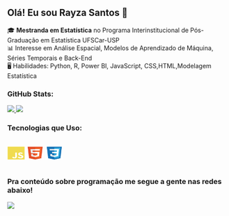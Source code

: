 ## Olá! Eu sou Rayza Santos 👋

🎓 **Mestranda em Estatística** no Programa Interinstitucional de Pós-Graduação em Estatística UFSCar-USP  
📊 Interesse em Análise Espacial, Modelos de Aprendizado de Máquina, Séries Temporais e Back-End  
🖥️ Habilidades: Python, R, Power BI, JavaScript, CSS,HTML,Modelagem Estatística

### GitHub Stats:
<div>
  <a href="https://github.com/rayzasantos">
    <img height="180em" src="https://github-readme-stats.vercel.app/api?username=rayzasantos&show_icons=true&theme=tokyonight&include_all_commits=true&count_private=true"/>
    <img height="180em" src="https://github-readme-stats.vercel.app/api/top-langs/?username=rayzasantos&layout=compact&langs_count=6&theme=tokyonight"/>
  </a>
</div>

### Tecnologias que Uso:
<div style="display: inline_block"><br>
  <img align="center" alt="Js" height="30" width="40" src="https://raw.githubusercontent.com/devicons/devicon/master/icons/javascript/javascript-plain.svg">
  <img align="center" alt="HTML" height="30" width="40" src="https://raw.githubusercontent.com/devicons/devicon/master/icons/html5/html5-original.svg">
  <img align="center" alt="CSS" height="30" width="40" src="https://raw.githubusercontent.com/devicons/devicon/master/icons/css3/css3-original.svg">
</div>

<br>

### Pra conteúdo sobre programação me segue a gente nas redes abaixo!
 
<div> 

  <a href="https://www.linkedin.com/in/ricardohdias](https://www.linkedin.com/in/rayza-santos-521006198/" target="_blank"><img src="https://img.shields.io/badge/-LinkedIn-%230077B5?style=for-the-badge&logo=linkedin&logoColor=white" target="_blank"></a>
</div>
